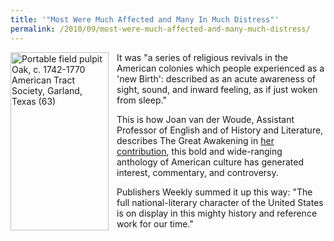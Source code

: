 ```yaml
---
title: '"Most Were Much Affected and Many In Much Distress"'
permalink: /2010/09/most-were-much-affected-and-many-much-distress/
---
```

<img src="{{site.baseurl}}/assets/img/pulpit.jpg" alt="Portable field pulpit Oak, c. 1742-1770 American Tract Society, Garland, Texas (63)" title="Portable field pulpit Oak, c. 1742-1770 American Tract Society, Garland, Texas (63)" width="157" height="285" style="float: left; margin-top: 0px; margin-right: 13px; margin-bottom: 0px; margin-left: 0px; border: initial initial initial;" class="floatleft">

It was "a series of religious revivals in the American colonies which people experienced as a 'new Birth': described as an acute awareness of sight, sound, and inward feeling, as if just woken from sleep."  

This is how Joan van der Woude, Assistant Professor of English and of History and Literature, describes The Great Awakening in [her contribution](http://www.hup.harvard.edu/index.html), this bold and wide-ranging anthology of American culture has generated interest, commentary, and controversy.

Publishers Weekly summed it up this way: "The full national-literary character of the United States is on display in this mighty history and reference work for our time."
